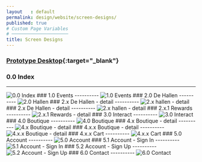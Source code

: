 ```yaml
---
layout   : default
permalink: design/website/screen-designs/
published: true
# Custom Page Variables
# ─────────────────────
title: Screen Designs
---
```

### [Prototype Desktop](https://xd.adobe.com/view/8c4023f6-1b9f-48f3-6d00-a909f4c61f17-fa71/ "Prototype Smartphone"){:target="_blank"}

### 0.0 Index
----------
<img src="{{ '/assets/img/visuals_web/index.png' | relative_url }}" title="0.0 Index">
### 1.0 Events
----------
<img src="{{ '/assets/img/visuals_web/events.png' | relative_url }}" title="1.0 Events">
### 2.0 De Hallen
----------
<img src="{{ '/assets/img/visuals_web/hall.png' | relative_url }}" title="2.0 Hallen">
### 2.x De Hallen - detail
----------
<img src="{{ '/assets/img/visuals_web/hall_detail.png' | relative_url }}" title="2.x hallen - detail">
### 2.x De Hallen - detail
----------
<img src="{{ '/assets/img/visuals_web/hall_detail.png' | relative_url }}" title="2.x hallen - detail">
### 2.x.1 Rewards
----------
<img src="{{ '/assets/img/visuals_web/rewards.png' | relative_url }}" title="2.x.1 Rewards - detail">
### 3.0 Interact
----------
<img src="{{ '/assets/img/visuals_web/interact.png' | relative_url }}" title="3.0 Interact">
### 4.0 Boutique
----------
<img src="{{ '/assets/img/visuals_web/boutique.png' | relative_url }}" title="4.0 Boutique">
### 4.x Boutique - detail
----------
<img src="{{ '/assets/img/visuals_web/boutique_detail.png' | relative_url }}" title="4.x Boutique - detail">
### 4.x.x Boutique - detail
----------
<img src="{{ '/assets/img/visuals_web/boutique_detail2.png' | relative_url }}" title="4.x.x Boutique - detail">
### 4.x.x Cart
----------
<img src="{{ '/assets/img/visuals_web/cart.png' | relative_url }}" title="4.x.x Cart">
### 5.0 Account
----------
<img src="{{ '/assets/img/visuals_web/account.png' | relative_url }}" title="5.0 Account">
### 5.1 Account - Sign In
----------
<img src="{{ '/assets/img/visuals_web/acc_signin.png' | relative_url }}" title="5.1 Account - Sign In">
### 5.2 Account - Sign Up
----------
<img src="{{ '/assets/img/visuals_web/acc_signup.png' | relative_url }}" title="5.2 Account - Sign Up">
### 6.0 Contact
----------
<img src="{{ '/assets/img/visuals_web/contact.png' | relative_url }}" title="6.0 Contact">